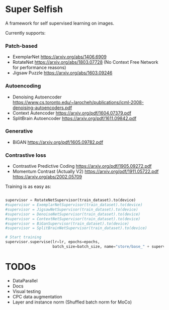 # Super Selfish
A framework for self supervised learning on images.

Currently supports:
### Patch-based
- ExemplarNet https://arxiv.org/abs/1406.6909
- RotateNet https://arxiv.org/abs/1803.07728 
  (No Context Free Network for performance reasons)
- Jigsaw Puzzle https://arxiv.org/abs/1603.09246
### Autoencoding
- Denoising Autoencoder https://www.cs.toronto.edu/~larocheh/publications/icml-2008-denoising-autoencoders.pdf
- Context Autencoder https://arxiv.org/pdf/1604.07379.pdf 
- SplitBrain Autoencoder https://arxiv.org/pdf/1611.09842.pdf
### Generative
- BiGAN https://arxiv.org/pdf/1605.09782.pdf
### Contrastive loss
- Contrastive Predictive Coding https://arxiv.org/pdf/1905.09272.pdf
- Momentum Contrast (Actually V2) https://arxiv.org/pdf/1911.05722.pdf https://arxiv.org/abs/2002.05709

Training is as easy as:

```python

supervisor = RotateNetSupervisor(train_dataset).to(device)
#supervisor = ExemplarNetSupervisor(train_dataset).to(device)
#supervisor = JigsawNetSupervisor(train_dataset).to(device)
#supervisor = DenoiseNetSupervisor(train_dataset).to(device)
#supervisor = ContextNetSupervisor(train_dataset).to(device)
#supervisor = BiGanSupervisor(train_dataset).to(device)
#supervisor = SplitBrainNetSupervisor(train_dataset).to(device)

# Start training
supervisor.supervise(lr=lr, epochs=epochs,
                     batch_size=batch_size, name="store/base_" + supervisor_name, pretrained=False)

```



# TODOs
- DataParallel
- Docs
- Visual testing
- CPC data augmentation
- Layer and instance norm (Shuffled batch norm for MoCo)